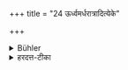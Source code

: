 +++
title = "24 ऊर्ध्वमर्धरात्रादित्येके"

+++

<details><summary>Bühler</summary>

24. Some (declare, that this rule holds good, if it thunders), after the first half of the night has passed.
</details>

<details><summary>हरदत्त-टीका</summary>

## सूत्रम्
ऊर्ध्वमर्धरात्रादित्येके ॥ २४ ॥  
### टिप्पनी
अर्धरात्रादूर्ध्वमनन्तरोक्तो विधिरित्येके मन्यन्ते । स्वपक्षस्तु दह्र एवेति ॥ २४ ॥
</details>
